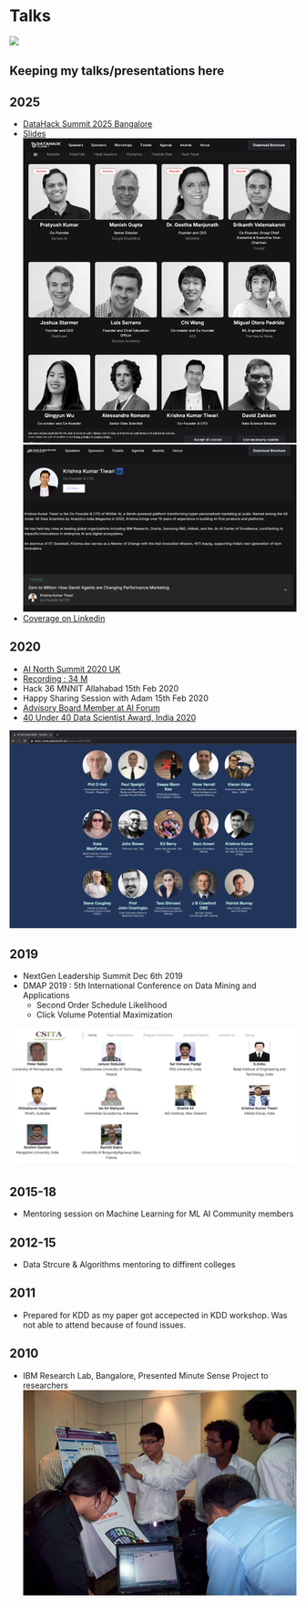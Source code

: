 # Talks

[![](https://img.shields.io/badge/badge-Krishna--Kumar--Tiwari-brightgreen)](https://www.linkedin.com/in/agentkk/)

## Keeping my talks/presentations here

## 2025
- [DataHack Summit 2025 Bangalore]([https://www.aitechnorth.uk/ai-tech-north-2020](https://www.analyticsvidhya.com/datahacksummit-2025/speakers/krishna-kumar-tiwari))
- [Slides]()
![Screenshot](datahack2025i1.png)
![Screenshot](datahack2025i2.png)
- [Coverage on Linkedin](https://www.linkedin.com/posts/analytics-vidhya_analyticsvidhya-datahacksummit2025-dhs2025-activity-7364242262274269184-y-Ej?utm_source=share&utm_medium=member_desktop&rcm=ACoAAAREF4sBo3q0_4hIAhcOrY6p8-g04XgIopI)



## 2020

- [AI North Summit 2020 UK](https://www.aitechnorth.uk/ai-tech-north-2020)
- [Recording : 34 M](https://www.youtube.com/watch?v=Lur0Voo6eWw)
- Hack 36 MNNIT Allahabad 15th Feb 2020 
- Happy Sharing Session with Adam 15th Feb 2020
- [Advisory Board Member at AI Forum](https://ai-forum.com/advisory-board/)
- [40 Under 40 Data Scientist Award, India 2020](https://www.youtube.com/watch?v=Q8laoM3UBW4)

![Screenshot](ainorth.png)

## 2019
- NextGen Leadership Summit Dec 6th 2019
- DMAP 2019 : 5th International Conference on Data Mining and Applications
  - Second Order Schedule Likelihood
  - Click Volume Potential Maximization
  
![Screenshot](dmap_speaker.png)


## 2015-18
- Mentoring session on Machine Learning for ML AI Community members

## 2012-15
- Data Strcure & Algorithms mentoring to diffirent colleges 

## 2011
- Prepared for KDD as my paper got accepected in KDD workshop. Was not able to attend because of found issues.

## 2010
- IBM Research Lab, Bangalore, Presented Minute Sense Project to researchers
![Screenshot](ibm-minute-sense.jpg)
